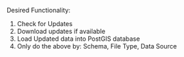 
Desired Functionality:
1) Check for Updates
2) Download updates if available
3) Load Updated data into PostGIS database
4) Only do the above by: Schema, File Type, Data Source


